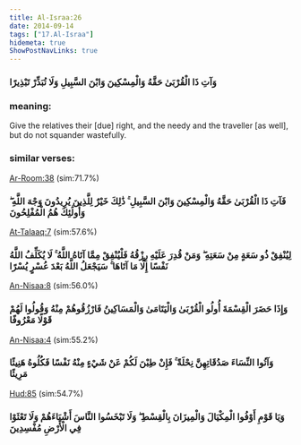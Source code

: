 ```yaml
---
title: Al-Israa:26
date: 2014-09-14
tags: ["17.Al-Israa"]
hidemeta: true 
ShowPostNavLinks: true 
---
```

### وَآتِ ذَا الْقُرْبَىٰ حَقَّهُ وَالْمِسْكِينَ وَابْنَ السَّبِيلِ وَلَا تُبَذِّرْ تَبْذِيرًا
### meaning: 
Give the relatives their [due] right, and the needy and the traveller [as well], but do not squander wastefully.
### similar verses: 

[Ar-Room:38](/30/38) (sim:71.7%)

### فَآتِ ذَا الْقُرْبَىٰ حَقَّهُ وَالْمِسْكِينَ وَابْنَ السَّبِيلِ ۚ ذَٰلِكَ خَيْرٌ لِلَّذِينَ يُرِيدُونَ وَجْهَ اللَّهِ ۖ وَأُولَٰئِكَ هُمُ الْمُفْلِحُونَ

[At-Talaaq:7](/65/7) (sim:57.6%)

### لِيُنْفِقْ ذُو سَعَةٍ مِنْ سَعَتِهِ ۖ وَمَنْ قُدِرَ عَلَيْهِ رِزْقُهُ فَلْيُنْفِقْ مِمَّا آتَاهُ اللَّهُ ۚ لَا يُكَلِّفُ اللَّهُ نَفْسًا إِلَّا مَا آتَاهَا ۚ سَيَجْعَلُ اللَّهُ بَعْدَ عُسْرٍ يُسْرًا

[An-Nisaa:8](/4/8) (sim:56.0%)

### وَإِذَا حَضَرَ الْقِسْمَةَ أُولُو الْقُرْبَىٰ وَالْيَتَامَىٰ وَالْمَسَاكِينُ فَارْزُقُوهُمْ مِنْهُ وَقُولُوا لَهُمْ قَوْلًا مَعْرُوفًا

[An-Nisaa:4](/4/4) (sim:55.2%)

### وَآتُوا النِّسَاءَ صَدُقَاتِهِنَّ نِحْلَةً ۚ فَإِنْ طِبْنَ لَكُمْ عَنْ شَيْءٍ مِنْهُ نَفْسًا فَكُلُوهُ هَنِيئًا مَرِيئًا

[Hud:85](/11/85) (sim:54.7%)

### وَيَا قَوْمِ أَوْفُوا الْمِكْيَالَ وَالْمِيزَانَ بِالْقِسْطِ ۖ وَلَا تَبْخَسُوا النَّاسَ أَشْيَاءَهُمْ وَلَا تَعْثَوْا فِي الْأَرْضِ مُفْسِدِينَ
